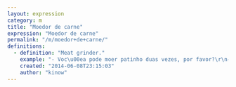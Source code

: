 ```yaml
---
layout: expression
category: m
title: "Moedor de carne"
expression: "Moedor de carne"
permalink: "/m/moedor+de+carne/"
definitions:
  - definition: "Meat grinder."
    example: "- Voc\u00ea pode moer patinho duas vezes, por favor?\r\n- N\u00e3o d\u00e1 Senhora, o moedor de carne quebrou."
    created: "2014-06-08T23:15:03"
    author: "kinow"
---
```

